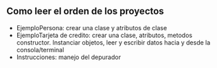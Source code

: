 ## Como leer el orden de los proyectos

- EjemploPersona: crear una clase y atributos de clase
- EjemploTarjeta de credito: crear una clase, atributos, metodos constructor. Instanciar objetos, leer y escribir datos hacia y desde la consola/terminal
- Instrucciones: manejo del depurador